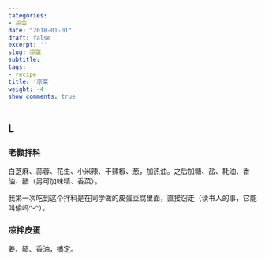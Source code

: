 ```yaml
---
categories:
- 凉菜
date: "2018-01-01"
draft: false
excerpt: ''
slug: 凉菜
subtitle: 
tags:
- recipe
title: '凉菜'
weight: -4
show_comments: true
---
```


## L

### 老颢拌料

白芝麻、蒜蓉、花生、小米辣、干辣椒、葱，加热油。之后加糖、盐、耗油、香油、醋（另可加味精、香菜）。

我第一次吃到这个拌料是在同学做的皮蛋豆腐里面，直接窃走（读书人的事，它能叫偷吗^-^）。

### 凉拌皮蛋

姜、醋、香油，搞定。


